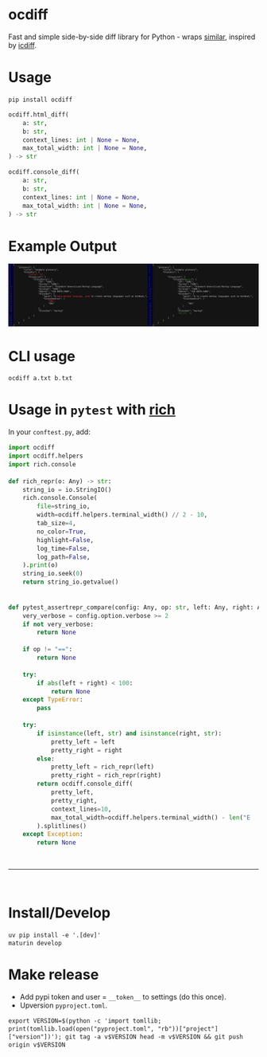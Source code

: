 # ocdiff

Fast and simple side-by-side diff library for Python - wraps [similar](https://crates.io/crates/similar), inspired by [icdiff](https://github.com/jeffkaufman/icdiff).

# Usage

```shell
pip install ocdiff
```

```python
ocdiff.html_diff(
    a: str,
    b: str,
    context_lines: int | None = None,
    max_total_width: int | None = None,
) -> str
```

```python
ocdiff.console_diff(
    a: str,
    b: str,
    context_lines: int | None = None,
    max_total_width: int | None = None,
) -> str
```

# Example Output

![Screenshot](screenshot-1.png)

# CLI usage

```shell
ocdiff a.txt b.txt
```

# Usage in `pytest` with [rich](https://github.com/Textualize/rich)

In your `conftest.py`, add:

```python
import ocdiff
import ocdiff.helpers
import rich.console

def rich_repr(o: Any) -> str:
    string_io = io.StringIO()
    rich.console.Console(
        file=string_io,
        width=ocdiff.helpers.terminal_width() // 2 - 10,
        tab_size=4,
        no_color=True,
        highlight=False,
        log_time=False,
        log_path=False,
    ).print(o)
    string_io.seek(0)
    return string_io.getvalue()


def pytest_assertrepr_compare(config: Any, op: str, left: Any, right: Any) -> list[str] | None:
    very_verbose = config.option.verbose >= 2
    if not very_verbose:
        return None

    if op != "==":
        return None

    try:
        if abs(left + right) < 100:
            return None
    except TypeError:
        pass

    try:
        if isinstance(left, str) and isinstance(right, str):
            pretty_left = left
            pretty_right = right
        else:
            pretty_left = rich_repr(left)
            pretty_right = rich_repr(right)
        return ocdiff.console_diff(
            pretty_left,
            pretty_right,
            context_lines=10,
            max_total_width=ocdiff.helpers.terminal_width() - len("E     "),
        ).splitlines()
    except Exception:
        return None
```

<br>
<hr>
<br>

# Install/Develop

```shell
uv pip install -e '.[dev]'
maturin develop
```

# Make release

- Add pypi token and user = `__token__` to settings (do this once).
- Upversion `pyproject.toml`.

```shell
export VERSION=$(python -c 'import tomllib; print(tomllib.load(open("pyproject.toml", "rb"))["project"]["version"])'); git tag -a v$VERSION head -m v$VERSION && git push origin v$VERSION
```
